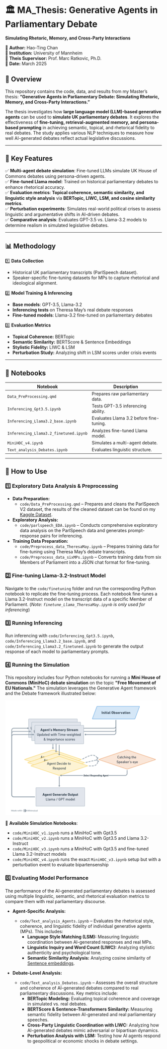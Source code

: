 # 🏛️ MA_Thesis: Generative Agents in Parliamentary Debate  
**Simulating Rhetoric, Memory, and Cross-Party Interactions**  

📌 **Author:** Hao-Ting Chan  
📌 **Institution:** University of Mannheim  
📌 **Theis Supervisor:** Prof. Marc Ratkovic, Ph.D.  
📌 **Date:** March 2025  

## 📖 Overview  
This repository contains the code, data, and results from my Master’s thesis: **“Generative Agents in Parliamentary Debate: Simulating Rhetoric, Memory, and Cross-Party Interactions.”**  

The thesis investigates how **large language model (LLM)-based generative agents** can be used to **simulate UK parliamentary debates**. It explores the effectiveness of **fine-tuning, retrieval-augmented memory, and persona-based prompting** in achieving semantic, topical, and rhetorical fidelity to real debates. The study applies various NLP techniques to measure how well AI-generated debates reflect actual legislative discussions.

---

## 🚀 Key Features  
✅ **Multi-agent debate simulation**: Fine-tuned LLMs simulate UK House of Commons debates using persona-driven agents.  
✅ **Fine-tuned Llama model**: Trained on historical parliamentary debates to enhance rhetorical accuracy.  
✅ **Evaluation metrics**: **Topical coherence, semantic similarity, and linguistic style analysis** via **BERTopic, LIWC, LSM, and cosine similarity metrics**.  
✅ **Perturbation experiments**: Simulates real-world political crises to assess linguistic and argumentative shifts in AI-driven debates.  
✅ **Comparative analysis**: Evaluates GPT-3.5 vs. Llama-3.2 models to determine realism in simulated legislative debates.  

---

## 📊 Methodology  

1️⃣ **Data Collection**  
- Historical UK parliamentary transcripts (ParlSpeech dataset).  
- Speaker-specific fine-tuning datasets for MPs to capture rhetorical and ideological alignment.  

2️⃣ **Model Training & Inferencing**  
- **Base models**: GPT-3.5, Llama-3.2
- **Inferencing tests** on Theresa May’s real debate responses  
- **Fine-tuned models**: Llama-3.2 fine-tuned on parliamentary debates  

3️⃣ **Evaluation Metrics**  
- **Topical Coherence:** BERTopic  
- **Semantic Similarity:** BERTScore & Sentence Embeddings  
- **Stylistic Fidelity:** LIWC & LSM  
- **Perturbation Study:** Analyzing shift in LSM scores under crisis events  

---

## 📖 Notebooks  
| Notebook                                | Description                                        |
|-----------------------------------------|----------------------------------------------------|
| `Data_PreProcessing.qmd`                | Prepares raw parliamentary data.                 |
| `Inferencing_Gpt3.5.ipynb`              | Tests GPT-3.5 inferencing ability.                 |
| `Inferencing_Llama3.2_base.ipynb`       | Evaluates Llama 3.2 before fine-tuning.            |
| `Inferencing_Llama3.2_finetuned.ipynb`  | Analyzes fine-tuned Llama model.                   |
| `MiniHOC_v4.ipynb`                      | Simulates a multi-agent debate.                    |
| `Text_analysis_Debates.ipynb`           | Evaluates linguistic structure.                  |

---

## 📌 How to Use

### 1️⃣ Exploratory Data Analysis & Preprocessing  
- **Data Preparation:**  
  - `code/Data_PreProcessing.qmd` – Prepares and cleans the ParlSpeech V2 dataset, the results of the cleaned dataset can be found on my [Kaggle Dataset](https://www.kaggle.com/datasets/haotingchan/parlspeech/data?select=df_HoC_miniDebate.csv).
- **Exploratory Analysis:**  
  - `code/parlspeech_EDA.ipynb` – Conducts comprehensive exploratory data analysis on the ParlSpeech data and generates prompt-response pairs for inferencing.
- **Training Data Preparation:**  
  - `code/Preprocess_data_TheresaMay.ipynb` – Prepares training data for fine-tuning using Theresa May’s debate transcripts.
  - `code/Preprocess_data_sixMPs.ipynb` – Converts training data from six Members of Parliament into a JSON chat format for fine-tuning.

### 2️⃣ Fine-tuning Llama-3.2-Instruct Model
Navigate to the `code/finetuning` folder and run the corresponding Python notebook to replicate the fine-tuning process. Each notebook fine-tunes a Llama 3.2-Instruct model on the transcript data of a specific Member of Parliament.
(_Note: `finetune_Llama_TheresaMay.ipynb` is only used for inferencing_)

### 3️⃣ Running Inferencing
Run inferencing with `code/Inferencing_Gpt3.5.ipynb`, `code/Inferencing_Llama3.2_base.ipynb`, and `code/Inferencing_Llama3.2_finetuned.ipynb` to generate the output response of each model to parliamentary prompts.

### 4️⃣ Running the Simulation 
This repository includes four Python notebooks for running a **Mini House of Commons (MiniHoC) debate simulation** on the topic **"Free Movement of EU Nationals."** The simulation leverages the Generative Agent framework and the Debate framework illustrated below:
    <p align="center">
      <img src="results/framework-Debate.png" width="600" alt="Debate Framework">
    </p>

  📌 **Available Simulation Notebooks**:  
  - `code/MiniHOC_v1.ipynb` runs a MiniHoC with Gpt3.5
  - `code/MiniHOC_v2.ipynb` runs a MiniHoC with Gpt3.5 and Llama 3.2-Instruct
  - `code/MiniHOC_v3.ipynb` runs a MiniHoC with Gpt3.5 and fine-tuned Llama 3.2-Instruct models
  - `code/MiniHOC_v4.ipynb` runs the exact `MiniHOC_v3.ipynb` setup but with a perturbation event to evaluate bipartensenship

### 5️⃣ Evaluating Model Performance  
The performance of the AI-generated parliamentary debates is assessed using multiple linguistic, semantic, and rhetorical evaluation metrics to compare them with real parliamentary discourse.

- **Agent-Specific Analysis:**
  - `code/Text_analysis_Agents.ipynb` – Evaluates the rhetorical style, coherence, and linguistic fidelity of individual generative agents (MPs). This includes:
    - **Language Style Matching (LSM):** Measuring linguistic coordination between AI-generated responses and real MPs.
    - **Linguistic Inquiry and Word Count (LIWC):** Analyzing stylistic authenticity and psychological tone.
    - **Semantic Similarity Analysis:** Analyzing cosine similarity of [Sentence embeddings](https://huggingface.co/sentence-transformers/all-mpnet-base-v2).

- **Debate-Level Analysis:** 
  - `code/Text_analysis_Debates.ipynb` – Assesses the overall structure and coherence of AI-generated debates compared to real parliamentary discussions. Key metrics include:
    - **BERTopic Modeling:** Evaluating topical coherence and coverage in simulated vs. real debates.
    - **BERTScore & Sentence-Transformers Similarity:** Measuring semantic fidelity between AI-generated and real parliamentary speeches.
    - **Cross-Party Linguistic Coordination with LIWC:** Analyzing how AI-generated debates mimic adversarial or bipartisan dynamics.
    - **Perturbation Analysis with LSM:** Testing how AI agents respond to geopolitical or economic shocks in debate settings.

